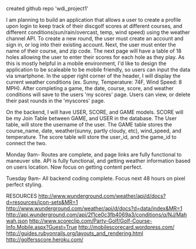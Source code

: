 created github repo 'wdi_project1'

<!-- README.md Projects need a readme file in markdown explaining their project. Explain your concept and data model. What problem are you solving?!  -->
<!-- Scope. What are you planning to build? What features will it have? What do you think you can reasonably implement in the time period? -->
I am planning to build an application that allows a user to create a profile upon login to keep track of their discgolf scores at different courses, and different conditions(sun/rain/overcast, temp, wind speed) using the weather channel API. To create a new round, the user must create an account and sign in, or log into their existing account. Next, the user must enter the name of their course, and zip code. The next page will have a table of 18 holes allowing the user to enter their scores for each hole as they play. As this is mostly helpful in a mobile environment, I'd like to design the application to be scaleable to be mobile friendly, so users can input the data via smartphone. In the upper right corner of the header, I will display the current weather conditions (ex. Sunny, Temperature: 74F, Wind Speed: 8 MPH). After completing a game, the date, course, score, and weather conditions will save to the users 'my scores' page. Users can view, or delete their past rounds in the 'myscores' page.

<!-- Object Models. Draw out the model associations for your project. Pen and paper is very easy and you can take a picture to save it, or use software like PowerPoint, Keynote, Gliffy (online), and Omnigraffle ($$). -->
On the backend, I will have USER, SCORE, and GAME models. SCORE will be my Join Table between GAME, and USER in the database. The User table, will store the username of the user. The GAME table stores the course_name, date, weather(sunny, partly cloudy, etc), wind_speed, and temperature. The score table will store the user_id, and the game_id to connect the two.


<!-- Milestones. -->
Monday 9am- Routes are complete, and page links are fully functional to maneuver site. API is fully functional, and getting weather information based on users location. Now focus on getting content perfect.

Tuesday 9am- All backend coding complete. Focus next 48 hours on pixel perfect styling.


<!-- Planning board. We will be using Trello for this. It is simple and lightweight. Your planning board needs to show the user stories and project completion status. -->

RESOURCES
http://www.wunderground.com/weather/api/d/docs?d=resources/icon-sets&MR=1
http://www.wunderground.com/weather/api/d/docs?d=data/index&MR=1
http://api.wunderground.com/api/2f1ce0c3fb4069a3/conditions/q/NJ/Mahwah.json
http://www.scoreclip.com/Party-Golf/Golf-Course-Info.Mobile.aspx?Guest=True
http://mobilescorecard.wordpress.com/
http://guides.rubyonrails.org/layouts_and_rendering.html
http://golfersscore.heroku.com/
